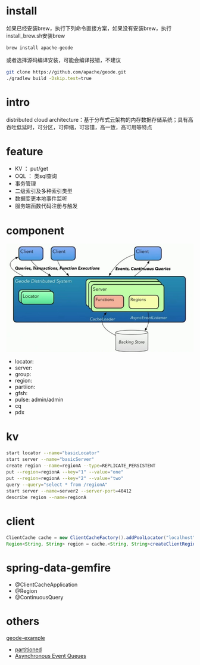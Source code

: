 # install

如果已经安装brew，执行下列命令直接方案，如果没有安装brew，执行install_brew.sh安装brew
   
```sh
brew install apache-geode
```
或者选择源码编译安装，可能会编译报错，不建议

```sh
git clone https://github.com/apache/geode.git
./gradlew build -Dskip.test=true
```

# intro

distributed cloud architecture：基于分布式云架构的内存数据存储系统；具有高吞吐低延时，可分区，可伸缩，可容错，高一致，高可用等特点

# feature

* KV ： put/get
* OQL ： 类sql查询
* 事务管理
* 二级索引及多种索引类型
* 数据变更本地事件监听
* 服务端函数代码注册与触发

# component
![架构图](https://github.com/jianran/geode-demo/blob/master/geode-arch.png?raw=true)
* locator: 
* server:
* group:
* region:
* partiion:
* gfsh:
* pulse: admin/admin
* cq
* pdx

# kv
```sh
start locator --name="basicLocator"
start server --name="basicServer"
create region --name=regionA --type=REPLICATE_PERSISTENT
put --region=regionA --key="1" --value="one"
put --region=regionA --key="2" --value="two"
query --query="select * from /regionA"
start server --name=server2 --server-port=40412
describe region --name=regionA
```
# client

```java
ClientCache cache = new ClientCacheFactory().addPoolLocator("localhost", 10334).create();
Region<String, String> region = cache.<String, String>createClientRegionFactory(ClientRegionShortcut.CACHING_PROXY).create("regionA");
```

# spring-data-gemfire

* @ClientCacheApplication
* @Region
* @ContinuousQuery

# others

[geode-example](https://github.com/apache/geode-examples)

* [partitioned](https://github.com/apache/geode-examples/blob/develop/partitioned/README.md)
* [Asynchronous Event Queues](https://github.com/apache/geode-examples/blob/develop/async/README.md)



